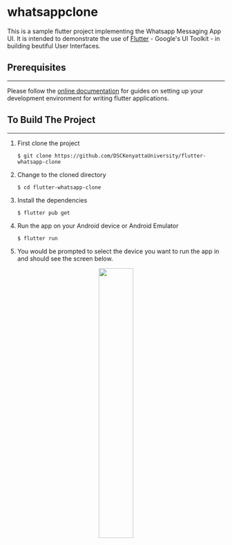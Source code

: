 # whatsappclone

This is a sample flutter project implementing the Whatsapp Messaging App UI. It is intended to demonstrate the use of [Flutter](https://flutter.dev) - Google's UI Toolkit - in building beutiful User Interfaces.

## Prerequisites
---
Please follow the [online documentation](https://flutter.dev/docs) for guides on setting up your development environment for writing flutter applications.


## To Build The Project
---
1. First clone the project

   ```$ git clone https://github.com/DSCKenyattaUniversity/flutter-whatsapp-clone```

2. Change to the cloned directory

   ```$ cd flutter-whatsapp-clone```

3. Install the dependencies

   ```$ flutter pub get```

4. Run the app on your Android device or Android Emulator

   ```$ flutter run```

5. You would be prompted to select the device you want to run the app in and should see the screen below.

<center>
  <img src="screenshot.png" width="40%">
</center>

